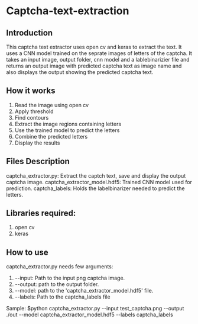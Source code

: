 # Captcha-text-extraction


## Introduction
This captcha text extractor uses open cv and keras to extract the text. It uses a CNN model trained on the seprate images of letters of the captcha. It takes an input image, output folder, cnn model and a lablebinarizier file and returns an output image with predicted captcha text as image name and also displays the output showing the predicted captcha text.

## How it works

1. Read the image  using open cv
2. Apply threshold
3. Find contours
4. Extract the image regions containing letters
5. Use the trained model to predict the letters
6. Combine the predicted letters
7. Display the results


## Files Description
captcha_extractor.py: Extract the captch text, save and display the output captcha image.
captcha_extractor_model.hdf5: Trained CNN model used for prediction.
captcha_labels: Holds the labelbinarizer needed to predict the letters.


## Libraries required:
1. open cv
2. keras 


## How to use
captcha_extractor.py needs few arguments:
1. --input: Path to the input png captcha image.
2. --output: path to the output folder.
3. --model: path to the 'captcha_extractor_model.hdf5' file.
4. --labels: Path to the captcha_labels file

Sample: $python captcha_extractor.py --input test_captcha.png --output ./out --model captcha_extractor_model.hdf5 --labels captcha_labels
